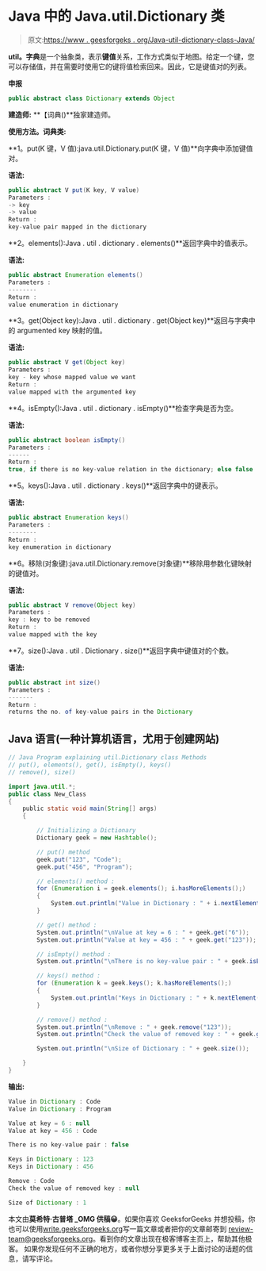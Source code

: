 # Java 中的 Java.util.Dictionary 类

> 原文:[https://www . geesforgeks . org/Java-util-dictionary-class-Java/](https://www.geeksforgeeks.org/java-util-dictionary-class-java/)

**util。字典**是一个抽象类，表示**键值**关系，工作方式类似于地图。给定一个键，您可以存储值，并在需要时使用它的键将值检索回来。因此，它是键值对的列表。

**申报**

```java
public abstract class Dictionary extends Object
```

**建造师:**
**【词典()**独家建造师。

**使用方法。词典类:**

**1。put(K 键，V 值):java.util.Dictionary.put(K 键，V 值)**向字典中添加键值对。

**语法:**

```java
public abstract V put(K key, V value)
Parameters : 
-> key
-> value
Return : 
key-value pair mapped in the dictionary
```

**2。elements():Java . util . dictionary . elements()**返回字典中的值表示。

**语法:**

```java
public abstract Enumeration elements()
Parameters : 
--------
Return : 
value enumeration in dictionary
```

**3。get(Object key):Java . util . dictionary . get(Object key)**返回与字典中的 argumented key 映射的值。

**语法:**

```java
public abstract V get(Object key)
Parameters : 
key - key whose mapped value we want
Return : 
value mapped with the argumented key
```

**4。isEmpty():Java . util . dictionary . isEmpty()**检查字典是否为空。

**语法:**

```java
public abstract boolean isEmpty()
Parameters : 
------
Return : 
true, if there is no key-value relation in the dictionary; else false
```

**5。keys():Java . util . dictionary . keys()**返回字典中的键表示。

**语法:**

```java
public abstract Enumeration keys()
Parameters : 
--------
Return : 
key enumeration in dictionary
```

**6。移除(对象键):java.util.Dictionary.remove(对象键)**移除用参数化键映射的键值对。

**语法:**

```java
public abstract V remove(Object key)
Parameters : 
key : key to be removed
Return : 
value mapped with the key
```

**7。size():Java . util . Dictionary . size()**返回字典中键值对的个数。

**语法:**

```java
public abstract int size()
Parameters : 
-------
Return : 
returns the no. of key-value pairs in the Dictionary
```

## Java 语言(一种计算机语言，尤用于创建网站)

```java
// Java Program explaining util.Dictionary class Methods
// put(), elements(), get(), isEmpty(), keys()
// remove(), size()

import java.util.*;
public class New_Class
{
    public static void main(String[] args)
    {

        // Initializing a Dictionary
        Dictionary geek = new Hashtable();

        // put() method
        geek.put("123", "Code");
        geek.put("456", "Program");

        // elements() method :
        for (Enumeration i = geek.elements(); i.hasMoreElements();)
        {
            System.out.println("Value in Dictionary : " + i.nextElement());
        }

        // get() method :
        System.out.println("\nValue at key = 6 : " + geek.get("6"));
        System.out.println("Value at key = 456 : " + geek.get("123"));

        // isEmpty() method :
        System.out.println("\nThere is no key-value pair : " + geek.isEmpty() + "\n");

        // keys() method :
        for (Enumeration k = geek.keys(); k.hasMoreElements();)
        {
            System.out.println("Keys in Dictionary : " + k.nextElement());
        }

        // remove() method :
        System.out.println("\nRemove : " + geek.remove("123"));
        System.out.println("Check the value of removed key : " + geek.get("123"));

        System.out.println("\nSize of Dictionary : " + geek.size());

    }
}
```

**输出:**

```java
Value in Dictionary : Code
Value in Dictionary : Program

Value at key = 6 : null
Value at key = 456 : Code

There is no key-value pair : false

Keys in Dictionary : 123
Keys in Dictionary : 456

Remove : Code
Check the value of removed key : null

Size of Dictionary : 1
```

本文由**莫希特·古普塔 _OMG 供稿😀**。如果你喜欢 GeeksforGeeks 并想投稿，你也可以使用[write.geeksforgeeks.org](http://www.write.geeksforgeeks.org)写一篇文章或者把你的文章邮寄到 review-team@geeksforgeeks.org。看到你的文章出现在极客博客主页上，帮助其他极客。
如果你发现任何不正确的地方，或者你想分享更多关于上面讨论的话题的信息，请写评论。